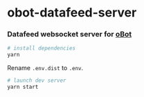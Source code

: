 # obot-datafeed-server
### Datafeed websocket server for [oBot](https://github.com/Olivier-Go/obot-sf-backend)

```sh
# install dependencies
yarn
```

Rename `.env.dist` to `.env`.

```sh
# launch dev server
yarn start
```